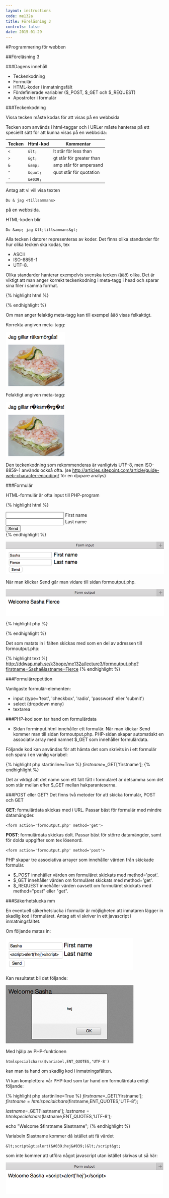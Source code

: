 ```yaml
---
layout: instructions
code: me132a
title: Föreläsning 3
controls: false
date: 2015-01-29
---
```


#Programmering för webben 

##Föreläsning 3

###Dagens innehåll 

- Teckenkodning 
- Formulär 
- HTML-koder i inmatningsfält 
- Fördefinierade variabler ($_POST, $_GET och $_REQUEST) 
- Apostrofer i formulär

###Teckenkodning

Vissa tecken måste kodas för
att visas på en webbsida

Tecken som används i html-taggar och i URLer måste hanteras på ett speciellt sätt för att kunna visas på en webbsida:

| Tecken | Html-kod | Kommentar |
| --- | --- | --- |
| `<` | `&lt;` | lt står för less than |
| `>` | `&gt;` | gt står för greater than |
| `&` | `&amp;` | amp står för ampersand |
| `"` | `&quot;` | quot står för quotation |
| `'` | `&#039;` |   |

Antag att vi vill visa texten

`Du & jag <tillsammans>`

på en webbsida.

HTML-koden blir

`Du &amp; jag &lt;tillsammans&gt;`

Alla tecken i datorer representeras av koder. Det finns olika standarder för hur olika tecken ska kodas, tex 

- ASCII
- ISO-8859-1
- UTF-8.

Olika standarder hanterar exempelvis svenska tecken (åäö) olika. Det är viktigt att man anger korrekt teckenkodning i meta-tagg i head och sparar sina filer i samma format. 

{% highlight html %}
<!doctype html>
<html>
<head>
<meta charset="UTF-8">
{% endhighlight %}

Om man anger felaktig meta-tagg kan till exempel åäö visas felkaktigt. 

Korrekta angiven meta-tagg:

![](im3/shrimputf8.png)

Felaktigt angiven meta-tagg:

![](im3/shrimpisolatin1.png)

Den teckenkodning som rekommenderas är vanligtvis UTF-8, men ISO-8859-1 används också ofta. (se <http://articles.sitepoint.com/article/guide-web-character-encoding/> för en djupare analys)


 
###Formulär

HTML-formulär är ofta input till PHP-program

{% highlight html %}
<form action="formoutput.php" method="get">
<input type="text" name="firstname"> First name<br>
<input type="text" name="lastname"> Last name<br>
<input type="submit" value="Send">
</form>
{% endhighlight %}

![](im3/forminput.png)

När man klickar Send går man vidare till sidan formoutput.php. 

![](im3/formoutput.png)

{% highlight php %}
<?php
$firstname=$_GET['firstname'];
$lastname=$_GET['lastname'];
echo "Welcome $firstname $lastname";
?>
{% endhighlight %}

Det som matats in i fälten skickas med som en del av adressen till formoutput.php:

{% highlight text %}
http://ddwap.mah.se/k3bope/me132a/lecture3/formoutput.php?firstname=Sasha&lastname=Fierce
{% endhighlight %}

###Formulärrepetition

Vanligaste formulär-elementen: 

- input (type='text', 'checkbox', 'radio', 'password' eller 'submit')
- select (dropdown meny)
- textarea
 
###PHP-kod som tar hand om formulärdata

- Sidan forminput.html innehåller ett formulär. När man klickar Send
kommer man till sidan formoutput.php. PHP-sidan skapar automatiskt
en associativ array med namnet $_GET som innehåller formulärdata.
 
Följande kod kan användas för att hämta det som skrivits in i ett formulär och spara i en vanlig variabel:

{% highlight php  startinline=True %}
$firstname=$_GET['firstname'];
{% endhighlight %}

Det är viktigt att det namn som ett fält fått i formuläret är detsamma som det som står mellan efter $_GET mellan hakparanteserna.

###POST eller GET?
Det finns två metoder för att skicka formulär, POST och GET

**GET**: formulärdata skickas med i URL.
Passar bäst för formulär med mindre datamängder.

`<form action='formoutput.php' method='get'>`

**POST**: formulärdata skickas dolt.
Passar bäst för större datamängder, samt för dolda uppgifter som tex lösenord.

`<form action='formoutput.php' method='post'>`
 
PHP skapar  tre associativa arrayer som innehåller värden från skickade formulär.

- $_POST innehåller värden om formuläret skickats med method='post'.
- $_GET innehåller värden om formuläret skickats med method='get'.
- $_REQUEST innehåller värden oavsett om formuläret skickats med method="post" eller "get".
 
###Säkerhetslucka mm

En eventuell säkerhetslucka i formulär är möjligheten att
inmataren lägger in skadlig kod i formuläret. Antag att vi skriver in ett javascript i inmatningsfältet.

Om följande matas in:
 
![](im3/forminputscript.png)

Kan resultatet bli det följande:

![](im3/formoutputscript.png)


Med hjälp av PHP-funktionen 

`htmlspecialchars($variabel,ENT_QUOTES,'UTF-8')`

kan man ta hand om skadlig kod i inmatningsfälten. 

Vi kan komplettera vår PHP-kod som tar hand om formulärdata enligt följande:

{% highlight php  startinline=True %}
$firstname=$_GET['firstname'];
$firstname=htmlspecialchars($firstname,ENT_QUOTES,'UTF-8');

$lastname=$_GET['lastname'];
$lastname=htmlspecialchars($lastname,ENT_QUOTES,'UTF-8');

echo "Welcome $firstname $lastname";
{% endhighlight %}

Variabeln $lastname kommer då istället att få värdet

`&lt;script&gt;alert(&#039;hej&#039;)&lt;/script&gt;`

som inte kommer att utföra något javascript utan istället skrivas ut så här:

![](im3/formoutputhtmlspecial.png)



